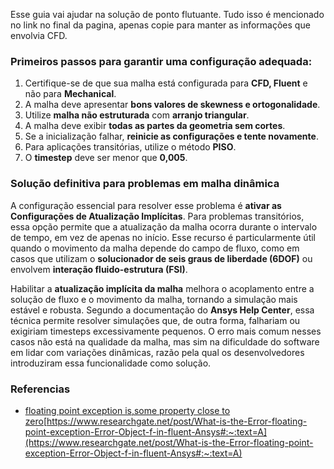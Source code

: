 Esse guia vai ajudar na solução de ponto flutuante. Tudo isso é mencionado no link no final da pagina, apenas copie para manter as informações que envolvia CFD. 
### Primeiros passos para garantir uma configuração adequada:

1. Certifique-se de que sua malha está configurada para **CFD, Fluent** e não para **Mechanical**.
2. A malha deve apresentar **bons valores de skewness e ortogonalidade**.
3. Utilize **malha não estruturada** com **arranjo triangular**.
4. A malha deve exibir **todas as partes da geometria sem cortes**.
5. Se a inicialização falhar, **reinicie as configurações e tente novamente**.
6. Para aplicações transitórias, utilize o método **PISO**.
7. O **timestep** deve ser menor que **0,005**.
### Solução definitiva para problemas em malha dinâmica

A configuração essencial para resolver esse problema é **ativar as Configurações de Atualização Implícitas**. Para problemas transitórios, essa opção permite que a atualização da malha ocorra durante o intervalo de tempo, em vez de apenas no início. Esse recurso é particularmente útil quando o movimento da malha depende do campo de fluxo, como em casos que utilizam o **solucionador de seis graus de liberdade (6DOF)** ou envolvem **interação fluido-estrutura (FSI)**.

Habilitar a **atualização implícita da malha** melhora o acoplamento entre a solução de fluxo e o movimento da malha, tornando a simulação mais estável e robusta. Segundo a documentação do **Ansys Help Center**, essa técnica permite resolver simulações que, de outra forma, falhariam ou exigiriam timesteps excessivamente pequenos. O erro mais comum nesses casos não está na qualidade da malha, mas sim na dificuldade do software em lidar com variações dinâmicas, razão pela qual os desenvolvedores introduziram essa funcionalidade como solução.

### Referencias
- [floating point exception is,some property close to zero](https://www.researchgate.net/post/What-is-the-Error-floating-point-exception-Error-Object-f-in-fluent-Ansys#:~:text=A%20floating%20point%20exception%20is,some%20property%20close%20to%20zero)[https://www.researchgate.net/post/What-is-the-Error-floating-point-exception-Error-Object-f-in-fluent-Ansys#:~:text=A](https://www.researchgate.net/post/What-is-the-Error-floating-point-exception-Error-Object-f-in-fluent-Ansys#:~:text=A) 